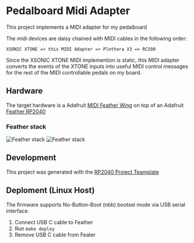 # Pedalboard Midi Adapter

This project implements a MIDI adapter for my pedalboard

The midi devices are daisy chained with MIDI cables in the following order:

```
XSONIC XTONE => this MIDI Adapter => Plethora X3 => RC500
```

Since the XSONIC XTONE MIDI implemention is static, this MIDI adapter converts the events of the XTONE inputs into
useful MIDI control messages for the rest of the MIDI controllable pedals on my board.

## Hardware

The target hardware is a Adafruit [MIDI Feather Wing](https://www.adafruit.com/product/4740) on top of an Adafruit
[Feather RP2040](https://www.adafruit.com/product/4884)

### Feather stack

![Feather stack](doc/feather1.png)
![Feather stack](doc/feather2.png)

## Development
This project was generated with the [RP2040 Project Teamplate](https://github.com/rp-rs/rp2040-project-template)

## Deploment (Linux Host)

The firmware supports No-Button-Boot (nbb) bootsel mode via USB serial interface.

1. Connect USB C cable to Feather
4. Run `make deploy`
5. Remove USB C cable from Feater
